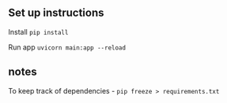 ## Set up instructions

Install
`pip install`

Run app
`uvicorn main:app --reload`

## notes

To keep track of dependencies - 
`pip freeze > requirements.txt`